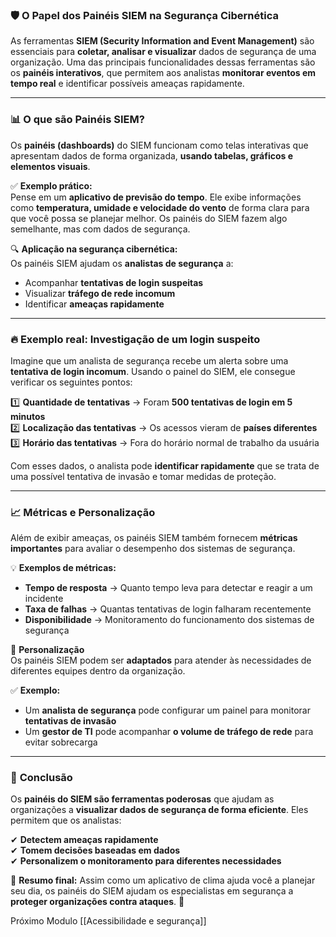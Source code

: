 ### 🛡️ **O Papel dos Painéis SIEM na Segurança Cibernética**

As ferramentas **SIEM (Security Information and Event Management)** são essenciais para **coletar, analisar e visualizar** dados de segurança de uma organização. Uma das principais funcionalidades dessas ferramentas são os **painéis interativos**, que permitem aos analistas **monitorar eventos em tempo real** e identificar possíveis ameaças rapidamente.

---

### 📊 **O que são Painéis SIEM?**

Os **painéis (dashboards)** do SIEM funcionam como telas interativas que apresentam dados de forma organizada, **usando tabelas, gráficos e elementos visuais**.

✅ **Exemplo prático:**  
Pense em um **aplicativo de previsão do tempo**. Ele exibe informações como **temperatura, umidade e velocidade do vento** de forma clara para que você possa se planejar melhor. Os painéis do SIEM fazem algo semelhante, mas com dados de segurança.

🔍 **Aplicação na segurança cibernética:**  
Os painéis SIEM ajudam os **analistas de segurança** a:

- Acompanhar **tentativas de login suspeitas**
- Visualizar **tráfego de rede incomum**
- Identificar **ameaças rapidamente**

---

### 🔥 **Exemplo real: Investigação de um login suspeito**

Imagine que um analista de segurança recebe um alerta sobre uma **tentativa de login incomum**. Usando o painel do SIEM, ele consegue verificar os seguintes pontos:

1️⃣ **Quantidade de tentativas** → Foram **500 tentativas de login em 5 minutos**  
2️⃣ **Localização das tentativas** → Os acessos vieram de **países diferentes**  
3️⃣ **Horário das tentativas** → Fora do horário normal de trabalho da usuária

Com esses dados, o analista pode **identificar rapidamente** que se trata de uma possível tentativa de invasão e tomar medidas de proteção.

---

### 📈 **Métricas e Personalização**

Além de exibir ameaças, os painéis SIEM também fornecem **métricas importantes** para avaliar o desempenho dos sistemas de segurança.

💡 **Exemplos de métricas:**

- **Tempo de resposta** → Quanto tempo leva para detectar e reagir a um incidente
- **Taxa de falhas** → Quantas tentativas de login falharam recentemente
- **Disponibilidade** → Monitoramento do funcionamento dos sistemas de segurança

🔧 **Personalização**  
Os painéis SIEM podem ser **adaptados** para atender às necessidades de diferentes equipes dentro da organização.

✅ **Exemplo:**

- Um **analista de segurança** pode configurar um painel para monitorar **tentativas de invasão**
- Um **gestor de TI** pode acompanhar **o volume de tráfego de rede** para evitar sobrecarga

---

### 🎯 **Conclusão**

Os **painéis do SIEM são ferramentas poderosas** que ajudam as organizações a **visualizar dados de segurança de forma eficiente**. Eles permitem que os analistas:

✔ **Detectem ameaças rapidamente**  
✔ **Tomem decisões baseadas em dados**  
✔ **Personalizem o monitoramento para diferentes necessidades**

📌 **Resumo final:** Assim como um aplicativo de clima ajuda você a planejar seu dia, os painéis do SIEM ajudam os especialistas em segurança a **proteger organizações contra ataques**. 🚀

Próximo Modulo [[Acessibilidade e segurança]]

